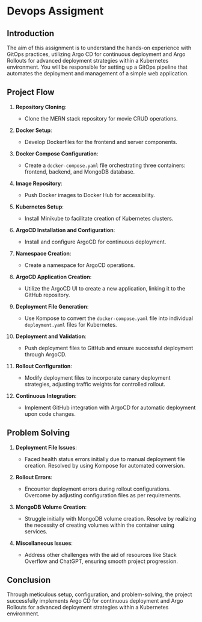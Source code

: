 # Devops Assigment

## Introduction
The aim of this assignment is to understand the  hands-on experience with GitOps practices, utilizing Argo CD for continuous deployment and Argo Rollouts for advanced deployment strategies within a Kubernetes environment. You will be responsible for setting up a GitOps pipeline that automates the deployment and management of a simple web application.

## Project Flow

1. **Repository Cloning**: 
    - Clone the MERN stack repository for movie CRUD operations.

2. **Docker Setup**:
    - Develop Dockerfiles for the frontend and server components.

3. **Docker Compose Configuration**:
    - Create a `docker-compose.yaml` file orchestrating three containers: frontend, backend, and MongoDB database.

4. **Image Repository**:
    - Push Docker images to Docker Hub for accessibility.

5. **Kubernetes Setup**:
    - Install Minikube to facilitate creation of Kubernetes clusters.

6. **ArgoCD Installation and Configuration**:
    - Install and configure ArgoCD for continuous deployment.

7. **Namespace Creation**:
    - Create a namespace for ArgoCD operations.

8. **ArgoCD Application Creation**:
    - Utilize the ArgoCD UI to create a new application, linking it to the GitHub repository.

9. **Deployment File Generation**:
    - Use Kompose to convert the `docker-compose.yaml` file into individual `deployment.yaml` files for Kubernetes.

10. **Deployment and Validation**:
    - Push deployment files to GitHub and ensure successful deployment through ArgoCD.

11. **Rollout Configuration**:
    - Modify deployment files to incorporate canary deployment strategies, adjusting traffic weights for controlled rollout.

12. **Continuous Integration**:
    - Implement GitHub integration with ArgoCD for automatic deployment upon code changes.

## Problem Solving

1. **Deployment File Issues**:
    - Faced health status errors initially due to manual deployment file creation. Resolved by using Kompose for automated conversion.

2. **Rollout Errors**:
    - Encounter deployment errors during rollout configurations. Overcome by adjusting configuration files as per requirements.

3. **MongoDB Volume Creation**:
    - Struggle initially with MongoDB volume creation. Resolve by realizing the necessity of creating volumes within the container using services.

4. **Miscellaneous Issues**:
    - Address other challenges with the aid of resources like Stack Overflow and ChatGPT, ensuring smooth project progression.

## Conclusion
Through meticulous setup, configuration, and problem-solving, the project successfully implements  Argo CD for continuous deployment and Argo Rollouts for advanced deployment strategies within a Kubernetes environment.
